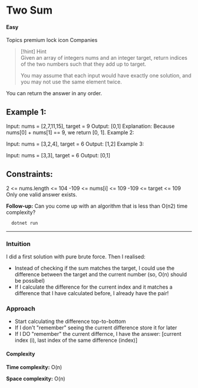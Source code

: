 # Two Sum
#### Easy

Topics
premium lock icon
Companies

> [!hint]
> Hint  
> Given an array of integers nums and an integer target, return indices of the two numbers such that they add up to target.
>
> You may assume that each input would have exactly one solution, and you may not use the same element twice.

You can return the answer in any order.



## Example 1:

Input: nums = [2,7,11,15], target = 9
Output: [0,1]
Explanation: Because nums[0] + nums[1] == 9, we return [0, 1].
Example 2:

Input: nums = [3,2,4], target = 6
Output: [1,2]
Example 3:

Input: nums = [3,3], target = 6
Output: [0,1]


## Constraints:

2 <= nums.length <= 104
-109 <= nums[i] <= 109
-109 <= target <= 109
Only one valid answer exists.


**Follow-up:** Can you come up with an algorithm that is less than O(n2) time complexity?

```bash
  dotnet run 
```

---

### Intuition

I did a first solution with pure brute force. Then I realised:

* Instead of checking if the sum matches the target, I could use the difference between the target and the current number (so, O(n) should be possibel)
* If I calculate the difference for the current index and it matches a difference that I have calculated before, I already have the pair!

### Approach

* Start calculating the difference top-to-bottom
* If I don't "remember" seeing the current difference store it for later
* If I DO "remember" the current differnce, I have the answer: [current index (i), last index of the same difference (index)]

#### Complexity
**Time complexity:** O(n)

**Space complexity:** O(n)